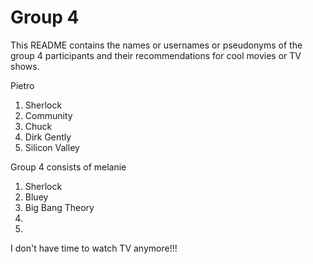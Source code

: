 # Group 4

This README contains the names or usernames or pseudonyms of the group 4 participants and their recommendations for cool movies or TV shows.

Pietro
1.  Sherlock
2.  Community
3.  Chuck
4.  Dirk Gently
5.  Silicon Valley
 
Group 4 consists of melanie

1.  Sherlock
2.  Bluey
3.  Big Bang Theory
4.  
5.  
 
 I don't have time to watch TV anymore!!!
